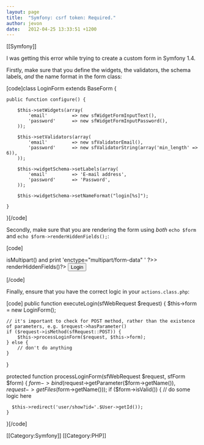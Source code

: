 ```yaml
---
layout: page
title:  "Symfony: csrf token: Required."
author: jevon
date:   2012-04-25 13:33:51 +1200
---
```


[[Symfony]]

I was getting this error while trying to create a custom form in Symfony 1.4.

Firstly, make sure that you define the widgets, the validators, the schema labels, _and_ the name format in the form class:

[code]class LoginForm extends BaseForm {

    public function configure() {
        
        $this->setWidgets(array(
            'email'         => new sfWidgetFormInputText(),
            'password'      => new sfWidgetFormInputPassword(),
        ));
        
        $this->setValidators(array(
            'email'         => new sfValidatorEmail(),
            'password'      => new sfValidatorString(array('min_length' => 6)),
        ));
        
        $this->widgetSchema->setLabels(array(
            'email'         => 'E-mail address',
            'password'      => 'Password',
        ));
        
        $this->widgetSchema->setNameFormat("login[%s]");
    
    }

}[/code]

Secondly, make sure that you are rendering the form using _both_ `echo $form` and `echo $form->renderHiddenFields();`:

[code]<?php use_stylesheets_for_form($form) ?>
<?php use_javascripts_for_form($form) ?>

<form action="<?php echo url_for('user/login'); ?>" method="post" <?php $form->isMultipart() and print 'enctype="multipart/form-data" ' ?>>
<?php echo $form->renderHiddenFields()?>
<input type="submit" value="Login" />
<?php echo $form ?>
</form>
[/code]

Finally, ensure that you have the correct logic in your `actions.class.php`:

[code]  public function executeLogin(sfWebRequest $request) {
    $this->form = new LoginForm();
    
    // it's important to check for POST method, rather than the existence of parameters, e.g. $request->hasParameter()
    if ($request->isMethod(sfRequest::POST)) {
        $this->processLoginForm($request, $this->form);
    } else {
        // don't do anything
    }
    
  }

  protected function processLoginForm(sfWebRequest $request, sfForm $form)
  {
    $form->bind($request->getParameter($form->getName()), $request->getFiles($form->getName()));
    if ($form->isValid())
    {
      // do some logic here

      $this->redirect('user/show?id='.$User->getId());
    }
  }[/code]

[[Category:Symfony]]
[[Category:PHP]]